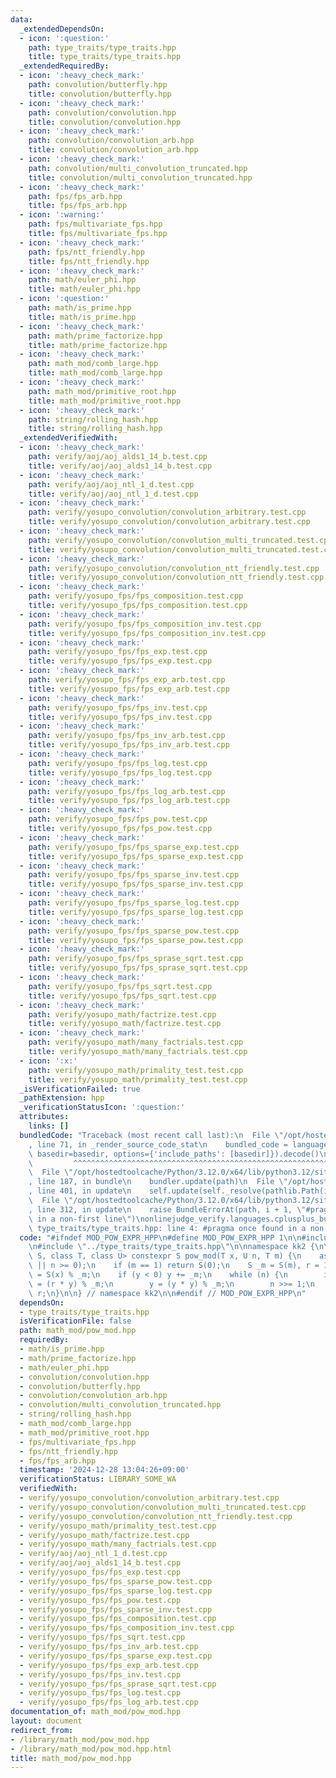 ```yaml
---
data:
  _extendedDependsOn:
  - icon: ':question:'
    path: type_traits/type_traits.hpp
    title: type_traits/type_traits.hpp
  _extendedRequiredBy:
  - icon: ':heavy_check_mark:'
    path: convolution/butterfly.hpp
    title: convolution/butterfly.hpp
  - icon: ':heavy_check_mark:'
    path: convolution/convolution.hpp
    title: convolution/convolution.hpp
  - icon: ':heavy_check_mark:'
    path: convolution/convolution_arb.hpp
    title: convolution/convolution_arb.hpp
  - icon: ':heavy_check_mark:'
    path: convolution/multi_convolution_truncated.hpp
    title: convolution/multi_convolution_truncated.hpp
  - icon: ':heavy_check_mark:'
    path: fps/fps_arb.hpp
    title: fps/fps_arb.hpp
  - icon: ':warning:'
    path: fps/multivariate_fps.hpp
    title: fps/multivariate_fps.hpp
  - icon: ':heavy_check_mark:'
    path: fps/ntt_friendly.hpp
    title: fps/ntt_friendly.hpp
  - icon: ':heavy_check_mark:'
    path: math/euler_phi.hpp
    title: math/euler_phi.hpp
  - icon: ':question:'
    path: math/is_prime.hpp
    title: math/is_prime.hpp
  - icon: ':heavy_check_mark:'
    path: math/prime_factorize.hpp
    title: math/prime_factorize.hpp
  - icon: ':heavy_check_mark:'
    path: math_mod/comb_large.hpp
    title: math_mod/comb_large.hpp
  - icon: ':heavy_check_mark:'
    path: math_mod/primitive_root.hpp
    title: math_mod/primitive_root.hpp
  - icon: ':heavy_check_mark:'
    path: string/rolling_hash.hpp
    title: string/rolling_hash.hpp
  _extendedVerifiedWith:
  - icon: ':heavy_check_mark:'
    path: verify/aoj/aoj_alds1_14_b.test.cpp
    title: verify/aoj/aoj_alds1_14_b.test.cpp
  - icon: ':heavy_check_mark:'
    path: verify/aoj/aoj_ntl_1_d.test.cpp
    title: verify/aoj/aoj_ntl_1_d.test.cpp
  - icon: ':heavy_check_mark:'
    path: verify/yosupo_convolution/convolution_arbitrary.test.cpp
    title: verify/yosupo_convolution/convolution_arbitrary.test.cpp
  - icon: ':heavy_check_mark:'
    path: verify/yosupo_convolution/convolution_multi_truncated.test.cpp
    title: verify/yosupo_convolution/convolution_multi_truncated.test.cpp
  - icon: ':heavy_check_mark:'
    path: verify/yosupo_convolution/convolution_ntt_friendly.test.cpp
    title: verify/yosupo_convolution/convolution_ntt_friendly.test.cpp
  - icon: ':heavy_check_mark:'
    path: verify/yosupo_fps/fps_composition.test.cpp
    title: verify/yosupo_fps/fps_composition.test.cpp
  - icon: ':heavy_check_mark:'
    path: verify/yosupo_fps/fps_composition_inv.test.cpp
    title: verify/yosupo_fps/fps_composition_inv.test.cpp
  - icon: ':heavy_check_mark:'
    path: verify/yosupo_fps/fps_exp.test.cpp
    title: verify/yosupo_fps/fps_exp.test.cpp
  - icon: ':heavy_check_mark:'
    path: verify/yosupo_fps/fps_exp_arb.test.cpp
    title: verify/yosupo_fps/fps_exp_arb.test.cpp
  - icon: ':heavy_check_mark:'
    path: verify/yosupo_fps/fps_inv.test.cpp
    title: verify/yosupo_fps/fps_inv.test.cpp
  - icon: ':heavy_check_mark:'
    path: verify/yosupo_fps/fps_inv_arb.test.cpp
    title: verify/yosupo_fps/fps_inv_arb.test.cpp
  - icon: ':heavy_check_mark:'
    path: verify/yosupo_fps/fps_log.test.cpp
    title: verify/yosupo_fps/fps_log.test.cpp
  - icon: ':heavy_check_mark:'
    path: verify/yosupo_fps/fps_log_arb.test.cpp
    title: verify/yosupo_fps/fps_log_arb.test.cpp
  - icon: ':heavy_check_mark:'
    path: verify/yosupo_fps/fps_pow.test.cpp
    title: verify/yosupo_fps/fps_pow.test.cpp
  - icon: ':heavy_check_mark:'
    path: verify/yosupo_fps/fps_sparse_exp.test.cpp
    title: verify/yosupo_fps/fps_sparse_exp.test.cpp
  - icon: ':heavy_check_mark:'
    path: verify/yosupo_fps/fps_sparse_inv.test.cpp
    title: verify/yosupo_fps/fps_sparse_inv.test.cpp
  - icon: ':heavy_check_mark:'
    path: verify/yosupo_fps/fps_sparse_log.test.cpp
    title: verify/yosupo_fps/fps_sparse_log.test.cpp
  - icon: ':heavy_check_mark:'
    path: verify/yosupo_fps/fps_sparse_pow.test.cpp
    title: verify/yosupo_fps/fps_sparse_pow.test.cpp
  - icon: ':heavy_check_mark:'
    path: verify/yosupo_fps/fps_sprase_sqrt.test.cpp
    title: verify/yosupo_fps/fps_sprase_sqrt.test.cpp
  - icon: ':heavy_check_mark:'
    path: verify/yosupo_fps/fps_sqrt.test.cpp
    title: verify/yosupo_fps/fps_sqrt.test.cpp
  - icon: ':heavy_check_mark:'
    path: verify/yosupo_math/factrize.test.cpp
    title: verify/yosupo_math/factrize.test.cpp
  - icon: ':heavy_check_mark:'
    path: verify/yosupo_math/many_factrials.test.cpp
    title: verify/yosupo_math/many_factrials.test.cpp
  - icon: ':x:'
    path: verify/yosupo_math/primality_test.test.cpp
    title: verify/yosupo_math/primality_test.test.cpp
  _isVerificationFailed: true
  _pathExtension: hpp
  _verificationStatusIcon: ':question:'
  attributes:
    links: []
  bundledCode: "Traceback (most recent call last):\n  File \"/opt/hostedtoolcache/Python/3.12.0/x64/lib/python3.12/site-packages/onlinejudge_verify/documentation/build.py\"\
    , line 71, in _render_source_code_stat\n    bundled_code = language.bundle(stat.path,\
    \ basedir=basedir, options={'include_paths': [basedir]}).decode()\n          \
    \         ^^^^^^^^^^^^^^^^^^^^^^^^^^^^^^^^^^^^^^^^^^^^^^^^^^^^^^^^^^^^^^^^^^^^^^^^^^^^^^^^^\n\
    \  File \"/opt/hostedtoolcache/Python/3.12.0/x64/lib/python3.12/site-packages/onlinejudge_verify/languages/cplusplus.py\"\
    , line 187, in bundle\n    bundler.update(path)\n  File \"/opt/hostedtoolcache/Python/3.12.0/x64/lib/python3.12/site-packages/onlinejudge_verify/languages/cplusplus_bundle.py\"\
    , line 401, in update\n    self.update(self._resolve(pathlib.Path(included), included_from=path))\n\
    \  File \"/opt/hostedtoolcache/Python/3.12.0/x64/lib/python3.12/site-packages/onlinejudge_verify/languages/cplusplus_bundle.py\"\
    , line 312, in update\n    raise BundleErrorAt(path, i + 1, \"#pragma once found\
    \ in a non-first line\")\nonlinejudge_verify.languages.cplusplus_bundle.BundleErrorAt:\
    \ type_traits/type_traits.hpp: line 4: #pragma once found in a non-first line\n"
  code: "#ifndef MOD_POW_EXPR_HPP\n#define MOD_POW_EXPR_HPP 1\n\n#include <cassert>\n\
    \n#include \"../type_traits/type_traits.hpp\"\n\nnamespace kk2 {\n\ntemplate <class\
    \ S, class T, class U> constexpr S pow_mod(T x, U n, T m) {\n    assert(!is_signed<U>::value\
    \ || n >= 0);\n    if (m == 1) return S(0);\n    S _m = S(m), r = 1;\n    S y\
    \ = S(x) % _m;\n    if (y < 0) y += _m;\n    while (n) {\n        if (n & 1) r\
    \ = (r * y) % _m;\n        y = (y * y) % _m;\n        n >>= 1;\n    }\n    return\
    \ r;\n}\n\n} // namespace kk2\n\n#endif // MOD_POW_EXPR_HPP\n"
  dependsOn:
  - type_traits/type_traits.hpp
  isVerificationFile: false
  path: math_mod/pow_mod.hpp
  requiredBy:
  - math/is_prime.hpp
  - math/prime_factorize.hpp
  - math/euler_phi.hpp
  - convolution/convolution.hpp
  - convolution/butterfly.hpp
  - convolution/convolution_arb.hpp
  - convolution/multi_convolution_truncated.hpp
  - string/rolling_hash.hpp
  - math_mod/comb_large.hpp
  - math_mod/primitive_root.hpp
  - fps/multivariate_fps.hpp
  - fps/ntt_friendly.hpp
  - fps/fps_arb.hpp
  timestamp: '2024-12-28 13:04:26+09:00'
  verificationStatus: LIBRARY_SOME_WA
  verifiedWith:
  - verify/yosupo_convolution/convolution_arbitrary.test.cpp
  - verify/yosupo_convolution/convolution_multi_truncated.test.cpp
  - verify/yosupo_convolution/convolution_ntt_friendly.test.cpp
  - verify/yosupo_math/primality_test.test.cpp
  - verify/yosupo_math/factrize.test.cpp
  - verify/yosupo_math/many_factrials.test.cpp
  - verify/aoj/aoj_ntl_1_d.test.cpp
  - verify/aoj/aoj_alds1_14_b.test.cpp
  - verify/yosupo_fps/fps_exp.test.cpp
  - verify/yosupo_fps/fps_sparse_pow.test.cpp
  - verify/yosupo_fps/fps_sparse_log.test.cpp
  - verify/yosupo_fps/fps_pow.test.cpp
  - verify/yosupo_fps/fps_sparse_inv.test.cpp
  - verify/yosupo_fps/fps_composition.test.cpp
  - verify/yosupo_fps/fps_composition_inv.test.cpp
  - verify/yosupo_fps/fps_sqrt.test.cpp
  - verify/yosupo_fps/fps_inv_arb.test.cpp
  - verify/yosupo_fps/fps_sparse_exp.test.cpp
  - verify/yosupo_fps/fps_exp_arb.test.cpp
  - verify/yosupo_fps/fps_inv.test.cpp
  - verify/yosupo_fps/fps_sprase_sqrt.test.cpp
  - verify/yosupo_fps/fps_log.test.cpp
  - verify/yosupo_fps/fps_log_arb.test.cpp
documentation_of: math_mod/pow_mod.hpp
layout: document
redirect_from:
- /library/math_mod/pow_mod.hpp
- /library/math_mod/pow_mod.hpp.html
title: math_mod/pow_mod.hpp
---
```

